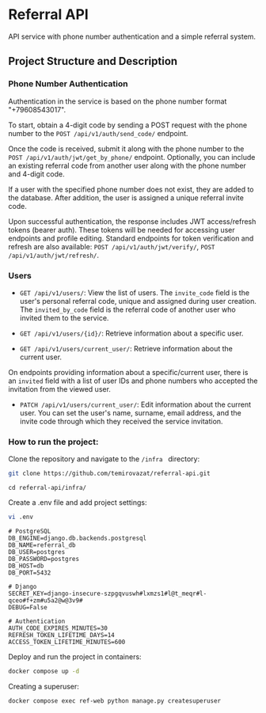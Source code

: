 # Referral API

API service with phone number authentication and a simple referral system.

## Project Structure and Description

### Phone Number Authentication

Authentication in the service is based on the phone number format "+79608543017".

To start, obtain a 4-digit code by sending a POST request with the phone number to the `POST /api/v1/auth/send_code/` endpoint.

Once the code is received, submit it along with the phone number to the `POST /api/v1/auth/jwt/get_by_phone/` endpoint. Optionally, you can include an existing referral code from another user along with the phone number and 4-digit code.

If a user with the specified phone number does not exist, they are added to the database. After addition, the user is assigned a unique referral invite code.

Upon successful authentication, the response includes JWT access/refresh tokens (bearer auth). These tokens will be needed for accessing user endpoints and profile editing. Standard endpoints for token verification and refresh are also available: `POST /api/v1/auth/jwt/verify/`, `POST /api/v1/auth/jwt/refresh/`.

### Users

- `GET /api/v1/users/`: View the list of users. The `invite_code` field is the user's personal referral code, unique and assigned during user creation. The `invited_by_code` field is the referral code of another user who invited them to the service.

- `GET /api/v1/users/{id}/`: Retrieve information about a specific user.

- `GET /api/v1/users/current_user/`: Retrieve information about the current user.

On endpoints providing information about a specific/current user, there is an `invited` field with a list of user IDs and phone numbers who accepted the invitation from the viewed user.

- `PATCH /api/v1/users/current_user/`: Edit information about the current user. You can set the user's name, surname, email address, and the invite code through which they received the service invitation.

### **How to run the project:**

Clone the repository and navigate to the ```/infra ``` directory:

```bash
git clone https://github.com/temirovazat/referral-api.git
```
```
cd referral-api/infra/
```

Create a .env file and add project settings:

```bash
vi .env
```

```
# PostgreSQL
DB_ENGINE=django.db.backends.postgresql
DB_NAME=referral_db
DB_USER=postgres
DB_PASSWORD=postgres
DB_HOST=db
DB_PORT=5432

# Django
SECRET_KEY=django-insecure-szpgqvuswh#lxmzs1#l@t_meqr#l-qceo#f+zm#u5a2@w@3v9#
DEBUG=False

# Authentication
AUTH_CODE_EXPIRES_MINUTES=30
REFRESH_TOKEN_LIFETIME_DAYS=14
ACCESS_TOKEN_LIFETIME_MINUTES=600
```

Deploy and run the project in containers:

```bash
docker compose up -d
```

Creating a superuser:

```bash
docker compose exec ref-web python manage.py createsuperuser
```
